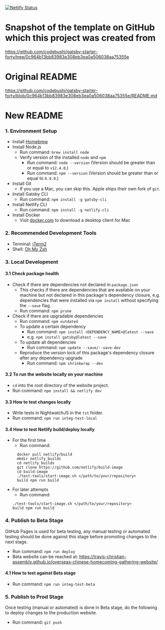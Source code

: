 [![Netlify Status](https://api.netlify.com/api/v1/badges/a55c8f7f-edb7-474b-a634-b3f1abf9ea56/deploy-status)](https://app.netlify.com/sites/dreezys-tech-hive/deploys)

# Snapshot of the template on GitHub which this project was created from
https://github.com/codebushi/gatsby-starter-forty/tree/0c964b13bb83983e308eb3ea0a506038aa75355e

# Original README
https://github.com/codebushi/gatsby-starter-forty/blob/0c964b13bb83983e308eb3ea0a506038aa75355e/README.md

# New README
### 1. Environment Setup
* Install [Homebrew](https://docs.brew.sh/Installation)
* Install Node.js
  * Run command: `brew install node`
  * Verify version of the installed `node` and `npm`
    * Run command: `node --version` (Version should be greater than or equal to `v12.4.0`.)
    * Run command: `npm --version` (Version should be greater than or equal to `6.9.0`.)
* Install Git
  * If you use a Mac, you can skip this. Apple ships their own fork of `git`.
* Install Gatsby CLI
  * Run command: `npm install -g gatsby-cli`
* Install Netlify CLI
  * Run command: `npm install -g netlify-cli`
* Install Docker
  * Visit [docker.com](https://www.docker.com/) to download a desktop client for Mac

### 2. Recommended Development Tools
* Terminal: [iTerm2](https://www.iterm2.com/)
* Shell: [Oh My Zsh](https://github.com/robbyrussell/oh-my-zsh)

### 3. Local Development
#### 3.1 Check package health
* Check if there are dependencies not declared in `package.json`
  * This checks if there are dependencies that are available on your machine but not declared in this package's dependency closure, e.g. dependencies that were installed via `npm install` without specifying the `--save` flag.
  * Run command: `npm prune`
* Check if there are upgradable dependencies
  * Run command: `npm outdated`
  * To update a certain dependency
    * Run command: `npm install <DEPENDENCY_NAME>@latest --save`
    * e.g. `npm install gatsby@latest --save`
  * To update all dependencies
    * Run command: `npm update --save/--save-dev`
  * Reproduce the version lock of this package's dependency closure after any dependency upgrade
    * Run command: `npm shrinkwrap --dev`

#### 3.2 To run the website locally on your machine
* `cd` into the root directory of the website project.
* Run command: `npm install && netlify dev`

#### 3.3 How to test changes locally
* Write tests in NightwatchJS in the `tst` folder.
* Run command: `npm run integ-test-local`

#### 3.4 How to test Netlify build/deploy locally
* For the first time
  * Run command:
  ```
    docker pull netlify/build
    mkdir netlify_builds
    cd netlify_builds
    git clone https://github.com/netlify/build-image
    cd build-image
    ./test-tools/start-image.sh </path/to/your/repository>
    build npm run build
  ```
* For later attempts
  * Run command:
  ```
  ./test-tools/start-image.sh </path/to/your/repository>
  build npm run build
  ```

### 4. Publish to Beta Stage
GitHub Pages is used for beta testing, any manual testing or automated testing should be done against this stage before promoting changes to the next stage.

* Run command: `npm run deploy`
* Beta website can be reached at: https://travis-christian-assembly.github.io/overseas-chinese-homecoming-gathering-website/

#### 4.1 How to test against Beta stage
* Run command: `npm run integ-test-beta`

### 5. Publish to Prod Stage
Once testing (manual or automated) is done in Beta stage, do the following to deploy changes to the production website.

* Run command: `git push`
